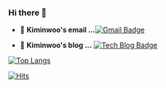 ### Hi there 👋

<!--
**Kiminwoo/Kiminwoo** is a ✨ _special_ ✨ repository because its `README.md` (this file) appears on your GitHub profile.

Here are some ideas to get you started:

- 🔭 I’m currently working on ...
- 🌱 I’m currently learning ...
- 👯 I’m looking to collaborate on ...
- 🤔 I’m looking for help with ...
- 💬 Ask me about ...
- 📫 How to reach me: ...
- 😄 Pronouns: ...
- ⚡ Fun fact: ...
-->


- 📮  **Kiminwoo's email ...**[![Gmail Badge](https://img.shields.io/badge/Gmail-d14836?style=flat-square&logo=Gmail&logoColor=white&link=mailto:dlsdn166@gmail.com)](mailto:dlsdn166@gmail.com)

- 📒  **Kiminwoo's blog ...** [![Tech Blog Badge](http://img.shields.io/badge/-Tech%20blog-black?style=flat-square&logo=blogger&logoColor=white&link=https://dlsdn73.tistory.com/)](https://dlsdn73.tistory.com/)

<!--![Anurag's GitHub stats](https://github-readme-stats.vercel.app/api?username=fomagran&show_icons=true&theme=graywhite) -->

[![Top Langs](https://github-readme-stats.vercel.app/api/top-langs/?username=Kiminwoo&layout=compact)](https://github.com/anuraghazra/github-readme-stats)

[![Hits](https://hits.seeyoufarm.com/api/count/incr/badge.svg?url=https%3A%2F%2Fgithub.com%2Ffomagran&count_bg=%2379C83D&title_bg=%23555555&icon=&icon_color=%23E7E7E7&title=hits&edge_flat=false)](https://hits.seeyoufarm.com) 
